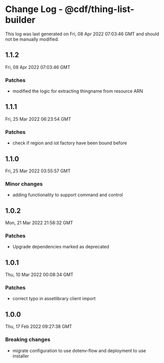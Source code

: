 # Change Log - @cdf/thing-list-builder

This log was last generated on Fri, 08 Apr 2022 07:03:46 GMT and should not be manually modified.

## 1.1.2

Fri, 08 Apr 2022 07:03:46 GMT

### Patches

- modified the logic for extracting thingname from resource ARN

## 1.1.1

Fri, 25 Mar 2022 06:23:54 GMT

### Patches

- check if region and iot factory have been bound before

## 1.1.0

Fri, 25 Mar 2022 03:55:57 GMT

### Minor changes

- adding functionality to support command and control

## 1.0.2

Mon, 21 Mar 2022 21:58:32 GMT

### Patches

- Upgrade dependencies marked as deprecated

## 1.0.1

Thu, 10 Mar 2022 00:08:34 GMT

### Patches

- correct typo in assetlibrary client import

## 1.0.0

Thu, 17 Feb 2022 09:27:38 GMT

### Breaking changes

- migrate configuration to use dotenv-flow and deployment to use installer
